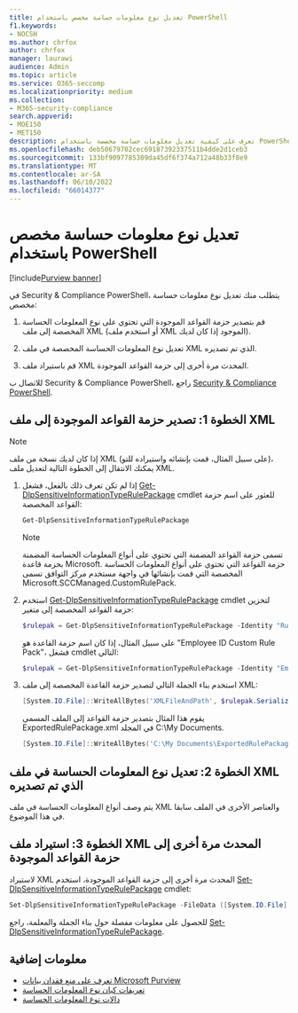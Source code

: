 ```yaml
---
title: تعديل نوع معلومات حساسة مخصص باستخدام PowerShell
f1.keywords:
- NOCSH
ms.author: chrfox
author: chrfox
manager: laurawi
audience: Admin
ms.topic: article
ms.service: O365-seccomp
ms.localizationpriority: medium
ms.collection:
- M365-security-compliance
search.appverid:
- MOE150
- MET150
description: تعرف على كيفية تعديل معلومات حساسة مخصصة باستخدام PowerShell.
ms.openlocfilehash: deb50679702cec69187392337511b4dde2d1ceb3
ms.sourcegitcommit: 133bf9097785309da45df6f374a712a48b33f8e9
ms.translationtype: MT
ms.contentlocale: ar-SA
ms.lasthandoff: 06/10/2022
ms.locfileid: "66014377"
---
```

# <a name="modify-a-custom-sensitive-information-type-using-powershell"></a>تعديل نوع معلومات حساسة مخصص باستخدام PowerShell

[!include[Purview banner](../includes/purview-rebrand-banner.md)]

في Security & Compliance PowerShell، يتطلب منك تعديل نوع معلومات حساسة مخصص:

1. قم بتصدير حزمة القواعد الموجودة التي تحتوي على نوع المعلومات الحساسة المخصصة إلى ملف XML (أو استخدم ملف XML الموجود إذا كان لديك).

2. تعديل نوع المعلومات الحساسة المخصصة في ملف XML الذي تم تصديره.

3. قم باستيراد ملف XML المحدث مرة أخرى إلى حزمة القواعد الموجودة.

للاتصال ب Security & Compliance PowerShell، راجع [Security & Compliance PowerShell](/powershell/exchange/exchange-online-powershell).

## <a name="step-1-export-the-existing-rule-package-to-an-xml-file"></a>الخطوة 1: تصدير حزمة القواعد الموجودة إلى ملف XML

> [!NOTE]
> إذا كان لديك نسخة من ملف XML (على سبيل المثال، قمت بإنشائه واستيراده للتو)، يمكنك الانتقال إلى الخطوة التالية لتعديل ملف XML.

1. إذا لم تكن تعرف ذلك بالفعل، فشغل [Get-DlpSensitiveInformationTypeRulePackage](/powershell/module/exchange/get-dlpsensitiveinformationtype) cmdlet للعثور على اسم حزمة القواعد المخصصة:

   ```powershell
   Get-DlpSensitiveInformationTypeRulePackage
   ```

   > [!NOTE]
   > تسمى حزمة القواعد المضمنة التي تحتوي على أنواع المعلومات الحساسة المضمنة بحزمة قاعدة Microsoft. حزمة القواعد التي تحتوي على أنواع المعلومات الحساسة المخصصة التي قمت بإنشائها في واجهة مستخدم مركز التوافق تسمى Microsoft.SCCManaged.CustomRulePack.

2. استخدم [Get-DlpSensitiveInformationTypeRulePackage](/powershell/module/exchange/get-dlpsensitiveinformationtyperulepackage) cmdlet لتخزين حزمة القواعد المخصصة إلى متغير:

   ```powershell
   $rulepak = Get-DlpSensitiveInformationTypeRulePackage -Identity "RulePackageName"
   ```

   على سبيل المثال، إذا كان اسم حزمة القاعدة هو "Employee ID Custom Rule Pack"، فشغل cmdlet التالي:

   ```powershell
   $rulepak = Get-DlpSensitiveInformationTypeRulePackage -Identity "Employee ID Custom Rule Pack"
   ```

3. استخدم بناء الجملة التالي لتصدير حزمة القاعدة المخصصة إلى ملف XML:

   ```powershell
   [System.IO.File]::WriteAllBytes('XMLFileAndPath', $rulepak.SerializedClassificationRuleCollection)
   ```

   يقوم هذا المثال بتصدير حزمة القواعد إلى الملف المسمى ExportedRulePackage.xml في المجلد C:\My Documents.

   ```powershell
   [System.IO.File]::WriteAllBytes('C:\My Documents\ExportedRulePackage.xml', $rulepak.SerializedClassificationRuleCollection)
   ```

## <a name="step-2-modify-the-sensitive-information-type-in-the-exported-xml-file"></a>الخطوة 2: تعديل نوع المعلومات الحساسة في ملف XML الذي تم تصديره

يتم وصف أنواع المعلومات الحساسة في ملف XML والعناصر الأخرى في الملف سابقا في هذا الموضوع.

## <a name="step-3-import-the-updated-xml-file-back-into-the-existing-rule-package"></a>الخطوة 3: استيراد ملف XML المحدث مرة أخرى إلى حزمة القواعد الموجودة

لاستيراد XML المحدث مرة أخرى إلى حزمة القواعد الموجودة، استخدم [Set-DlpSensitiveInformationTypeRulePackage](/powershell/module/exchange/set-dlpsensitiveinformationtyperulepackage) cmdlet:

```powershell
Set-DlpSensitiveInformationTypeRulePackage -FileData ([System.IO.File]::ReadAllBytes('C:\My Documents\External Sensitive Info Type Rule Collection.xml'))
```

للحصول على معلومات مفصلة حول بناء الجملة والمعلمة، راجع [Set-DlpSensitiveInformationTypeRulePackage](/powershell/module/exchange/set-dlpsensitiveinformationtyperulepackage).

## <a name="more-information"></a>معلومات إضافية

- [تعرف على منع فقدان بيانات Microsoft Purview](dlp-learn-about-dlp.md)
- [تعريفات كيان نوع المعلومات الحساسة](sensitive-information-type-entity-definitions.md)
- [دالات نوع المعلومات الحساسة](sit-functions.md)
